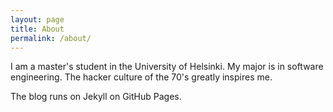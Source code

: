 ```yaml
---
layout: page
title: About
permalink: /about/
---
```


I am a master's student in the University of Helsinki. My major is in software engineering. The hacker culture of the 70's greatly inspires me.

The blog runs on Jekyll on GitHub Pages.